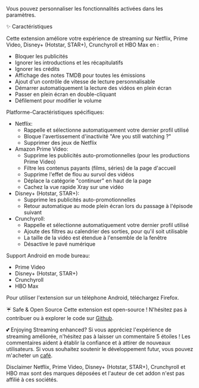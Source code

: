 Vous pouvez personnaliser les fonctionnalités activées dans les paramètres.

✨ Caractéristiques

Cette extension améliore votre expérience de streaming sur Netflix, Prime Video, Disney+ (Hotstar, STAR+), Crunchyroll et HBO Max en :

<ul>
<li>Bloquer les publicités</li>
<li>Ignorer les introductions et les récapitulatifs</li>
<li>Ignorer les crédits</li>
<li>Affichage des notes TMDB pour toutes les émissions</li>
<li>Ajout d'un contrôle de vitesse de lecture personnalisable</li>
<li>Démarrer automatiquement la lecture des vidéos en plein écran</li>
<li>Passer en plein écran en double-cliquant</li>
<li>Défilement pour modifier le volume</li>
</ul>

Platforme-Caractéristiques spécifiques:

<ul>
<li>Netflix:
  <ul>
    <li>Rappelle et sélectionne automatiquement votre dernier profil utilisé</li>
    <li>Bloque l'avertissement d'inactivité "Are you still watching ?"</li>
    <li>Supprimer des jeux de Netflix</li>
  </ul>
</li>

<li>Amazon Prime Video:
  <ul>
    <li>Supprime les publicités auto-promotionnelles (pour les productions Prime Video)</li>
    <li>Filtre les contenus payants (films, séries) de la page d'accueil</li>
    <li>Supprime l'effet de flou au survol des vidéos</li>
    <li>Déplace la catégorie "continuer" en haut de la page</li>
    <li>Cachez la vue rapide Xray sur une vidéo</li>
  </ul>
</li>

<li>Disney+ (Hotstar, STAR+):
  <ul>
    <li>Supprime les publicités auto-promotionnelles</li>
    <li>Retour automatique au mode plein écran lors du passage à l'épisode suivant</li>
  </ul>
</li>

<li>Crunchyroll:
  <ul>
    <li>Rappelle et sélectionne automatiquement votre dernier profil utilisé</li>
    <li>Ajoute des filtres au calendrier des sorties, pour qu'il soit utilisable</li>
    <li>La taille de la vidéo est étendue à l'ensemble de la fenêtre</li>
    <li>Désactive le pavé numérique</li>
  </ul>
</li>
</ul>

Support Android en mode bureau:

<ul>
<li>Prime Video</li>
<li>Disney+ (Hotstar, STAR+)</li>
<li>Crunchyroll</li>
<li>HBO Max</li>
</ul>
Pour utiliser l'extension sur un téléphone Android, téléchargez Firefox.

☔ Safe & Open Source
Cette extension est open-source ! N'hésitez pas à contribuer ou à explorer le code sur <a href='https://github.com/Dreamlinerm/Netflix-Prime-Auto-Skip' target='_blank'>Github</a>.

💕 Enjoying Streaming enhanced?
Si vous appréciez l'expérience de streaming améliorée, n'hésitez pas à laisser un commentaire 5 étoiles ! Les commentaires aident à établir la confiance et à attirer de nouveaux utilisateurs.
Si vous souhaitez soutenir le développement futur, vous pouvez m'acheter un <a href='https://github.com/sponsors/Dreamlinerm' target='_blank'>café</a>.

Disclaimer
Netflix, Prime Video, Disney+ (Hotstar, STAR+), Crunchyroll et HBO max sont des marques déposées et l'auteur de cet addon n'est pas affilié à ces sociétés.
